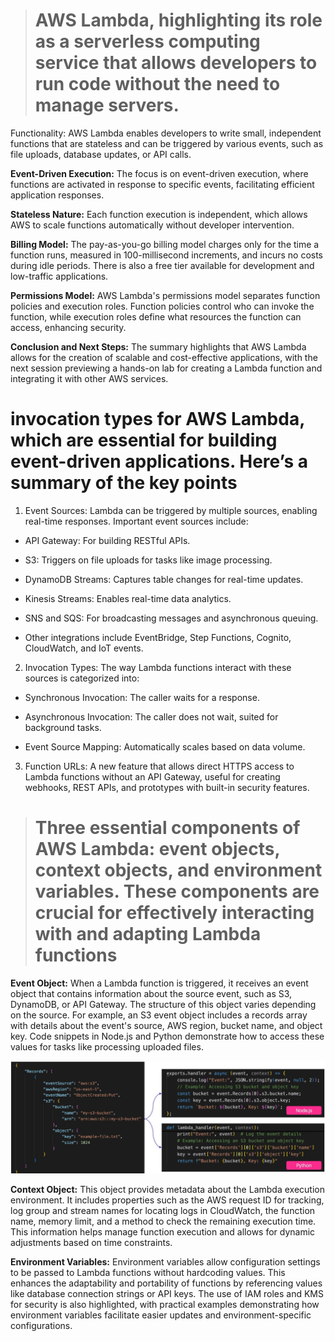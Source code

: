 > # AWS Lambda, highlighting its role as a serverless computing service that allows developers to run code without the need to manage servers.

Functionality: AWS Lambda enables developers to write small, independent functions that are stateless and can be triggered by various events, such as file uploads, database updates, or API calls.

**Event-Driven Execution:** The focus is on event-driven execution, where functions are activated in response to specific events, facilitating efficient application responses.

**Stateless Nature:** Each function execution is independent, which allows AWS to scale functions automatically without developer intervention.

**Billing Model:** The pay-as-you-go billing model charges only for the time a function runs, measured in 100-millisecond increments, and incurs no costs during idle periods. There is also a free tier available for development and low-traffic applications.

**Permissions Model:** AWS Lambda's permissions model separates function policies and execution roles. Function policies control who can invoke the function, while execution roles define what resources the function can access, enhancing security.

**Conclusion and Next Steps:** The summary highlights that AWS Lambda allows for the creation of scalable and cost-effective applications, with the next session previewing a hands-on lab for creating a Lambda function and integrating it with other AWS services.

# invocation types for AWS Lambda, which are essential for building event-driven applications. Here’s a summary of the key points

1. Event Sources: Lambda can be triggered by multiple sources, enabling real-time responses. Important event sources include:

 - API Gateway: For building RESTful APIs.

 - S3: Triggers on file uploads for tasks like image processing.

 - DynamoDB Streams: Captures table changes for real-time updates.

 - Kinesis Streams: Enables real-time data analytics.

 - SNS and SQS: For broadcasting messages and asynchronous queuing.

 - Other integrations include EventBridge, Step Functions, Cognito, CloudWatch, and IoT events.

2. Invocation Types: The way Lambda functions interact with these sources is categorized into:

 - Synchronous Invocation: The caller waits for a response.

 - Asynchronous Invocation: The caller does not wait, suited for background tasks.

 - Event Source Mapping: Automatically scales based on data volume.

3. Function URLs: A new feature that allows direct HTTPS access to Lambda functions without an API Gateway, useful for creating webhooks, REST APIs, and prototypes with built-in security features.


> # Three essential components of AWS Lambda: event objects, context objects, and environment variables. These components are crucial for effectively interacting with and adapting Lambda functions
 **Event Object:** When a Lambda function is triggered, it receives an event object that contains information about the source event, such as S3, DynamoDB, or API Gateway. The structure of this object varies depending on the source. For example, an S3 event object includes a records array with details about the event's source, AWS region, bucket name, and object key. Code snippets in Node.js and Python demonstrate how to access these values for tasks like processing uploaded files.
 
 ![alt text](IMG/image.png)

 **Context Object:** This object provides metadata about the Lambda execution environment. It includes properties such as the AWS request ID for tracking, log group and stream names for locating logs in CloudWatch, the function name, memory limit, and a method to check the remaining execution time. This information helps manage function execution and allows for dynamic adjustments based on time constraints.

 **Environment Variables:** Environment variables allow configuration settings to be passed to Lambda functions without hardcoding values. This enhances the adaptability and portability of functions by referencing values like database connection strings or API keys. The use of IAM roles and KMS for security is also highlighted, with practical examples demonstrating how environment variables facilitate easier updates and environment-specific configurations.